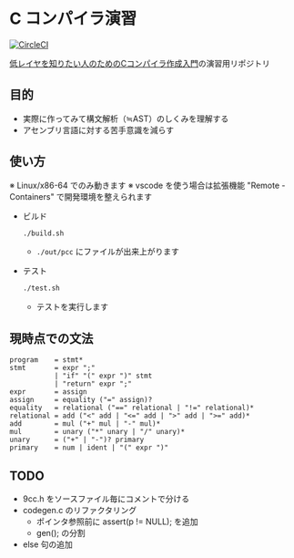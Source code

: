 # C コンパイラ演習

[![CircleCI](https://circleci.com/gh/kzok/exercise-c-compiler.svg?style=shield)](https://circleci.com/gh/kzok/exercise-c-compiler)

[低レイヤを知りたい人のためのCコンパイラ作成入門](https://www.sigbus.info/compilerbook)の演習用リポジトリ

## 目的

- 実際に作ってみて構文解析（≒AST）のしくみを理解する
- アセンブリ言語に対する苦手意識を減らす

## 使い方

※ Linux/x86-64 でのみ動きます
※ vscode を使う場合は拡張機能 "Remote - Containers" で開発環境を整えられます

- ビルド
  ```bash
  ./build.sh
  ```

  - `./out/pcc` にファイルが出来上がります

- テスト
  ```bash
  ./test.sh
  ```

  - テストを実行します

## 現時点での文法

```
program    = stmt*
stmt       = expr ";"
           | "if" "(" expr ")" stmt
           | "return" expr ";"
expr       = assign
assign     = equality ("=" assign)?
equality   = relational ("==" relational | "!=" relational)*
relational = add ("<" add | "<=" add | ">" add | ">=" add)*
add        = mul ("+" mul | "-" mul)*
mul        = unary ("*" unary | "/" unary)*
unary      = ("+" | "-")? primary
primary    = num | ident | "(" expr ")"
```

## TODO

- 9cc.h をソースファイル毎にコメントで分ける
- codegen.c のリファクタリング
  - ポインタ参照前に assert(p != NULL); を追加
  - gen(); の分割
- else 句の追加
